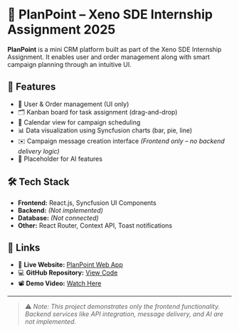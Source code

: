 # 🧠 PlanPoint – Xeno SDE Internship Assignment 2025

**PlanPoint** is a mini CRM platform built as part of the Xeno SDE Internship Assignment. It enables user and order management along with smart campaign planning through an intuitive UI.

## 🚀 Features

- 👥 User & Order management (UI only)
- 🗂️ Kanban board for task assignment (drag-and-drop)
- 📅 Calendar view for campaign scheduling
- 📊 Data visualization using Syncfusion charts (bar, pie, line)
- ✉️ Campaign message creation interface *(Frontend only – no backend delivery logic)*
- 🤖 Placeholder for AI features

## 🛠 Tech Stack

- **Frontend:** React.js, Syncfusion UI Components
- **Backend:** *(Not implemented)*
- **Database:** *(Not connected)*
- **Other:** React Router, Context API, Toast notifications

## 📂 Links

- 🔗 **Live Website:** [PlanPoint Web App](#)
- 💻 **GitHub Repository:** [View Code](#)
- 📽️ **Demo Video:** [Watch Here](#)

---

> ⚠️ *Note: This project demonstrates only the frontend functionality. Backend services like API integration, message delivery, and AI are not implemented.*
